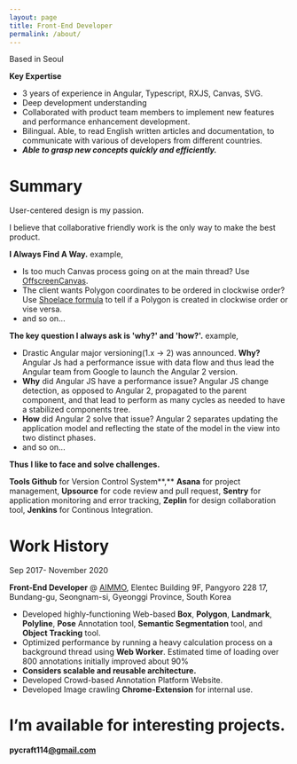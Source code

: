 ```yaml
---
layout: page
title: Front-End Developer
permalink: /about/
---
```


Based in Seoul

**Key Expertise**

- 3 years of experience in Angular, Typescript, RXJS, Canvas, SVG.
- Deep development understanding
- Collaborated with product team members to implement new features and performance enhancement development.
- Bilingual. Able, to read English written articles and documentation, to communicate with various of developers from different countries.
- ***Able to grasp new concepts quickly and efficiently.***

# Summary

User-centered design is my passion. 

I believe that collaborative friendly work is the only way to make the best product.

**I Always Find A Way.**
example,

- Is too much Canvas process going on at the main thread? Use [OffscreenCanvas](https://developer.mozilla.org/en-US/docs/Web/API/OffscreenCanvas).
- The client wants Polygon coordinates to be ordered in clockwise order? Use [Shoelace formula](https://en.wikipedia.org/wiki/Shoelace_formula#:~:text=The%20shoelace%20formula%20or%20shoelace,Cartesian%20coordinates%20in%20the%20plane.&text=It%20has%20applications%20in%20surveying%20and%20forestry%2C%20among%20other%20areas.) to tell if a Polygon is created in clockwise order or vise versa.
- and so on...

**The key question I always ask is 'why?' and 'how?'.**
example,

- Drastic Angular major versioning(1.x → 2) was announced. **Why?** Angular Js had a performance issue with data flow and thus lead the Angular team from Google to launch the Angular 2 version.
- **Why** did Angular JS have a performance issue? Angular JS change detection, as opposed to Angular 2, propagated to the parent component, and that lead to perform as many cycles as needed to have a stabilized components tree.
- **How** did Angular 2 solve that issue? Angular 2 separates updating the application model and reflecting the state of the model in the view into two distinct phases.
- and so on...

**Thus** **I like to face and solve challenges.**

**Tools
Github** for Version Control System**,** **Asana** for project management, **Upsource** for code review and pull request, **Sentry** for application monitoring and error tracking, **Zeplin** for design collaboration tool, **Jenkins** for Continous Integration.

# Work History

Sep 2017- November 2020

**Front-End Developer** @ [AIMMO](https://aimmo.co.kr/), Elentec Building 9F, Pangyoro 228 17, Bundang-gu, Seongnam-si, Gyeonggi Province, South Korea

- Developed highly-functioning Web-based **Box**, **Polygon**, **Landmark**, **Polyline**, **Pose** Annotation tool, **Semantic Segmentation** tool, and **Object Tracking** tool.
- Optimized performance by running a heavy calculation process on a background thread using **Web Worker**. 
Estimated time of loading over 800 annotations initially improved about 90%
- **Considers scalable and reusable architecture.**
- Developed Crowd-based Annotation Platform Website.
- Developed Image crawling **Chrome-Extension** for internal use.

# I’m available for interesting projects.

**pycraft114[@gmail.com](mailto:heyleoosa@gmail.com)**
